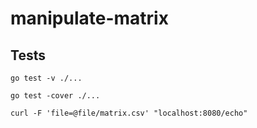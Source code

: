 # manipulate-matrix

## Tests

```
go test -v ./...
```

```
go test -cover ./...
```

```
curl -F 'file=@file/matrix.csv' "localhost:8080/echo"
```
